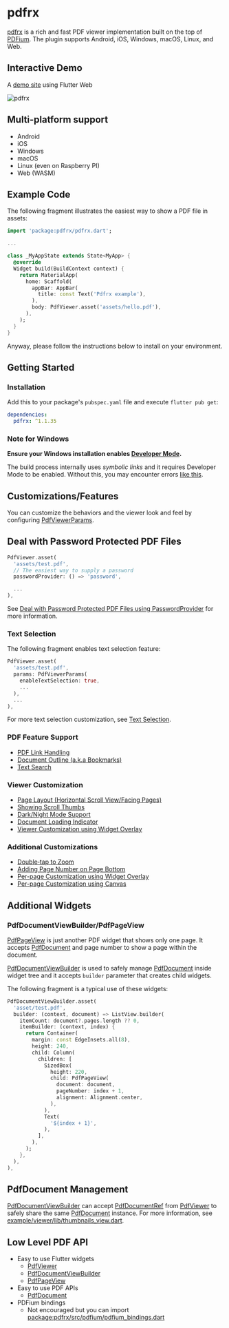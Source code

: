 # pdfrx

[pdfrx](https://pub.dartlang.org/packages/pdfrx) is a rich and fast PDF viewer implementation built on the top of [PDFium](https://pdfium.googlesource.com/pdfium/).
The plugin supports Android, iOS, Windows, macOS, Linux, and Web.

## Interactive Demo

A [demo site](https://espresso3389.github.io/pdfrx/) using Flutter Web

![pdfrx](https://github.com/espresso3389/pdfrx/assets/1311400/b076ac0b-e2cb-48f0-8772-9891537ade7b)

## Multi-platform support

- Android
- iOS
- Windows
- macOS
- Linux (even on Raspberry PI)
- Web (WASM)

## Example Code

The following fragment illustrates the easiest way to show a PDF file in assets:

```dart
import 'package:pdfrx/pdfrx.dart';

...

class _MyAppState extends State<MyApp> {
  @override
  Widget build(BuildContext context) {
    return MaterialApp(
      home: Scaffold(
        appBar: AppBar(
          title: const Text('Pdfrx example'),
        ),
        body: PdfViewer.asset('assets/hello.pdf'),
      ),
    );
  }
}
```

Anyway, please follow the instructions below to install on your environment.

## Getting Started

### Installation

Add this to your package's `pubspec.yaml` file and execute `flutter pub get`:

```yaml
dependencies:
  pdfrx: ^1.1.35
```

### Note for Windows

**Ensure your Windows installation enables [Developer Mode](https://learn.microsoft.com/en-us/windows/apps/get-started/enable-your-device-for-development#activate-developer-mode).**

The build process internally uses *symbolic links* and it requires Developer Mode to be enabled.
Without this, you may encounter errors [like this](https://github.com/espresso3389/pdfrx/issues/34).

## Customizations/Features

You can customize the behaviors and the viewer look and feel by configuring [PdfViewerParams](https://pub.dev/documentation/pdfrx/latest/pdfrx/PdfViewerParams-class.html).

## Deal with Password Protected PDF Files

```dart
PdfViewer.asset(
  'assets/test.pdf',
  // The easiest way to supply a password
  passwordProvider: () => 'password',

  ...
),
```

See [Deal with Password Protected PDF Files using PasswordProvider](https://github.com/espresso3389/pdfrx/wiki/Deal-with-Password-Protected-PDF-Files-using-PasswordProvider) for more information.

### Text Selection

The following fragment enables text selection feature:

```dart
PdfViewer.asset(
  'assets/test.pdf',
  params: PdfViewerParams(
    enableTextSelection: true,
    ...
  ),
  ...
),
```

For more text selection customization, see [Text Selection](https://github.com/espresso3389/pdfrx/wiki/Text-Selection).

### PDF Feature Support

- [PDF Link Handling](https://github.com/espresso3389/pdfrx/wiki/PDF-Link-Handling)
- [Document Outline (a.k.a Bookmarks)](https://github.com/espresso3389/pdfrx/wiki/Document-Outline-(a.k.a-Bookmarks))
- [Text Search](https://github.com/espresso3389/pdfrx/wiki/Text-Search)

### Viewer Customization

- [Page Layout (Horizontal Scroll View/Facing Pages)](https://github.com/espresso3389/pdfrx/wiki/Page-Layout-Customization)
- [Showing Scroll Thumbs](https://github.com/espresso3389/pdfrx/wiki/Showing-Scroll-Thumbs)
- [Dark/Night Mode Support](https://github.com/espresso3389/pdfrx/wiki/Dark-Night-Mode-Support)
- [Document Loading Indicator](https://github.com/espresso3389/pdfrx/wiki/Document-Loading-Indicator)
- [Viewer Customization using Widget Overlay](https://pub.dev/documentation/pdfrx/latest/pdfrx/PdfViewerParams/viewerOverlayBuilder.html)

### Additional Customizations

- [Double‐tap to Zoom](https://github.com/espresso3389/pdfrx/wiki/Double%E2%80%90tap-to-Zoom)
- [Adding Page Number on Page Bottom](https://github.com/espresso3389/pdfrx/wiki/Adding-Page-Number-on-Page-Bottom)
- [Per-page Customization using Widget Overlay](https://pub.dev/documentation/pdfrx/latest/pdfrx/PdfViewerParams/pageOverlaysBuilder.html)
- [Per-page Customization using Canvas](https://pub.dev/documentation/pdfrx/latest/pdfrx/PdfViewerParams/pagePaintCallbacks.html)

## Additional Widgets

### PdfDocumentViewBuilder/PdfPageView

[PdfPageView](https://pub.dev/documentation/pdfrx/latest/pdfrx/PdfPageView-class.html) is just another PDF widget that shows only one page. It accepts [PdfDocument](https://pub.dev/documentation/pdfrx/latest/pdfrx/PdfDocument-class.html) and page number to show a page within the document.

[PdfDocumentViewBuilder](https://pub.dev/documentation/pdfrx/latest/pdfrx/PdfDocumentViewBuilder-class.html) is used to safely manage [PdfDocument](https://pub.dev/documentation/pdfrx/latest/pdfrx/PdfDocument-class.html) inside widget tree and it accepts `builder` parameter that creates child widgets.

The following fragment is a typical use of these widgets:

```dart
PdfDocumentViewBuilder.asset(
  'asset/test.pdf',
  builder: (context, document) => ListView.builder(
    itemCount: document?.pages.length ?? 0,
    itemBuilder: (context, index) {
      return Container(
        margin: const EdgeInsets.all(8),
        height: 240,
        child: Column(
          children: [
            SizedBox(
              height: 220,
              child: PdfPageView(
                document: document,
                pageNumber: index + 1,
                alignment: Alignment.center,
              ),
            ),
            Text(
              '${index + 1}',
            ),
          ],
        ),
      );
    },
  ),
),
```

## PdfDocument Management

[PdfDocumentViewBuilder](https://pub.dev/documentation/pdfrx/latest/pdfrx/PdfDocumentViewBuilder-class.html) can accept [PdfDocumentRef](https://pub.dev/documentation/pdfrx/latest/pdfrx/PdfDocumentRef-class.html) from [PdfViewer](https://pub.dev/documentation/pdfrx/latest/pdfrx/PdfViewer-class.html) to safely share the same [PdfDocument](https://pub.dev/documentation/pdfrx/latest/pdfrx/PdfDocument-class.html) instance. For more information, see [example/viewer/lib/thumbnails_view.dart](example/viewer/lib/thumbnails_view.dart).

## Low Level PDF API

- Easy to use Flutter widgets
  - [PdfViewer](https://pub.dev/documentation/pdfrx/latest/pdfrx/PdfViewer-class.html)
  - [PdfDocumentViewBuilder](https://pub.dev/documentation/pdfrx/latest/pdfrx/PdfDocumentViewBuilder-class.html)
  - [PdfPageView](https://pub.dev/documentation/pdfrx/latest/pdfrx/PdfPageView-class.html)
- Easy to use PDF APIs
  - [PdfDocument](https://pub.dev/documentation/pdfrx/latest/pdfrx/PdfDocument-class.html)
- PDFium bindings
  - Not encouraged but you can import [package:pdfrx/src/pdfium/pdfium_bindings.dart](https://github.com/espresso3389/pdfrx/blob/master/lib/src/pdfium/pdfium_bindings.dart)
